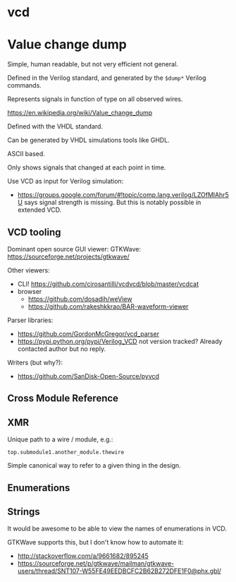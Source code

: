 # vcd

# Value change dump

Simple, human readable, but not very efficient not general.

Defined in the Verilog standard, and generated by the `$dump*` Verilog commands.

Represents signals in function of type on all observed wires.

<https://en.wikipedia.org/wiki/Value_change_dump>

Defined with the VHDL standard.

Can be generated by VHDL simulations tools like GHDL.

ASCII based.

Only shows signals that changed at each point in time.

Use VCD as input for Verilog simulation:

- <https://groups.google.com/forum/#!topic/comp.lang.verilog/LZOfMlAhr5U> says signal strength is missing. But this is notably possible in extended VCD. 

## VCD tooling

Dominant open source GUI viewer: GTKWave: https://sourceforge.net/projects/gtkwave/

Other viewers:

-   CLI! <https://github.com/cirosantilli/vcdvcd/blob/master/vcdcat>
-   browser
    - <https://github.com/dosadih/weView>
    - <https://github.com/rakeshkkrao/BAR-waveform-viewer>

Parser libraries:

- <https://github.com/GordonMcGregor/vcd_parser>
- <https://pypi.python.org/pypi/Verilog_VCD> not version tracked? Already contacted author but no reply.

Writers (but why?):

- <https://github.com/SanDisk-Open-Source/pyvcd>

## Cross Module Reference

## XMR

Unique path to a wire / module, e.g.:

    top.submodule1.another_module.thewire

Simple canonical way to refer to a given thing in the design.

## Enumerations

## Strings

It would be awesome to be able to view the names of enumerations in VCD.

GTKWave supports this, but I don't know how to automate it:

- <http://stackoverflow.com/a/9661682/895245>
- <https://sourceforge.net/p/gtkwave/mailman/gtkwave-users/thread/SNT107-W55FE49EEDBCFC2B62B272DFE1F0@phx.gbl/>
